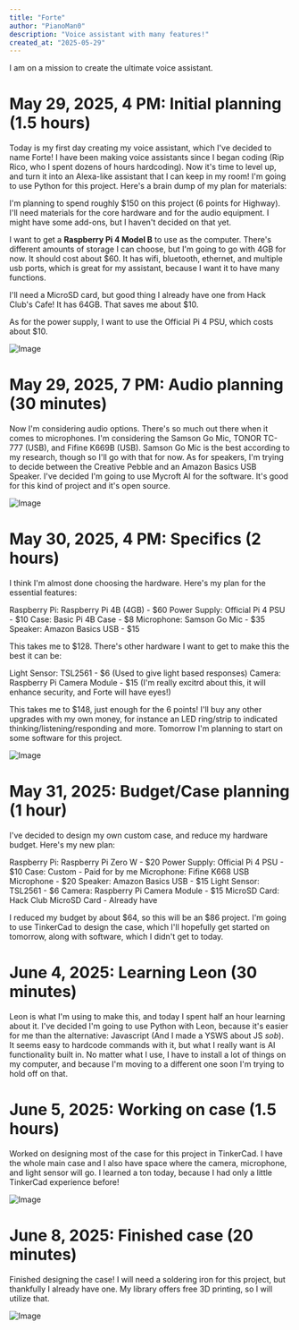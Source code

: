 ```yaml
---
title: "Forte"
author: "PianoMan0"
description: "Voice assistant with many features!"
created_at: "2025-05-29"
---
```



I am on a mission to create the ultimate voice assistant.

# May 29, 2025, 4 PM: Initial planning (1.5 hours)
Today is my first day creating my voice assistant, which I've decided to name Forte! 
I have been making voice assistants since I began coding (Rip Rico, who I spent dozens of hours hardcoding). Now it's time to level up, and turn it into an Alexa-like assistant that I can keep in my room! I'm going to use Python for this project. Here's a brain dump of my plan for materials:

I'm planning to spend roughly $150 on this project (6 points for Highway). I'll need materials for the core hardware and for the audio equipment. I might have some add-ons, but I haven't decided on that yet.

I want to get a **Raspberry Pi 4 Model B** to use as the computer. There's different amounts of storage I can choose, but I'm going to go with 4GB for now. It should cost about $60. It has wifi, bluetooth, ethernet, and multiple usb ports, which is great for my assistant, because I want it to have many functions.

I'll need a MicroSD card, but good thing I already have one from Hack Club's Cafe! It has 64GB. That saves me about $10.

As for the power supply, I want to use the Official Pi 4 PSU, which costs about $10. 

![Image](https://hc-cdn.hel1.your-objectstorage.com/s/v3/4dde539182bd4463791afdb773a648cff7126e6c_image.png)


# May 29, 2025, 7 PM: Audio planning (30 minutes)
Now I'm considering audio options. There's so much out there when it comes to microphones. I'm considering the Samson Go Mic, TONOR TC-777 (USB), and Fifine K669B (USB). Samson Go Mic is the best according to my research, though so I'll go with that for now. As for speakers, I'm trying to decide between the Creative Pebble and an Amazon Basics USB Speaker. I've decided I'm going to use Mycroft AI for the software. It's good for this kind of project and it's open source. 

![Image](https://hc-cdn.hel1.your-objectstorage.com/s/v3/094dcf8b9cb976f8b794619927abb3d7c74b1194_image.png)

# May 30, 2025, 4 PM: Specifics (2 hours)
I think I'm almost done choosing the hardware. Here's my plan for the essential features:

Raspberry Pi:	Raspberry Pi 4B (4GB) - $60
Power Supply:	Official Pi 4 PSU	- $10
Case:	Basic Pi 4B Case - $8
Microphone:	Samson Go Mic	- $35
Speaker: Amazon Basics USB - $15

This takes me to $128. There's other hardware I want to get to make this the best it can be:

Light Sensor: TSL2561 - $6 (Used to give light based responses) 
Camera: Raspberry Pi Camera Module - $15 (I'm really excitrd about this, it will enhance security, and Forte will have eyes!)

This takes me to $148, just enough for the 6 points! I'll buy any other upgrades with my own money, for instance an LED ring/strip to indicated thinking/listening/responding and more. Tomorrow I'm planning to start on some software for this project.

![Image](https://hc-cdn.hel1.your-objectstorage.com/s/v3/f268066b1809ab19e9cad11be2c131afdca85cc6_image.png)

# May 31, 2025: Budget/Case planning (1 hour)
I've decided to design my own custom case, and reduce my hardware budget. Here's my new plan:

Raspberry Pi:	Raspberry Pi Zero W - $20
Power Supply:	Official Pi 4 PSU	- $10
Case:	Custom - Paid for by me
Microphone:	Fifine K668 USB Microphone - $20
Speaker: Amazon Basics USB - $15
Light Sensor: TSL2561 - $6
Camera: Raspberry Pi Camera Module - $15
MicroSD Card: Hack Club MicroSD Card - Already have

I reduced my budget by about $64, so this will be an $86 project. I'm going to use TinkerCad to design the case, which I'll hopefully get started on tomorrow, along with software, which I didn't get to today.

# June 4, 2025: Learning Leon (30 minutes)
Leon is what I'm using to make this, and today I spent half an hour learning about it. I've decided I'm going to use Python with Leon, because it's easier for me than the alternative: Javascript (And I made a YSWS about JS *sob*). It seems easy to hardcode commands with it, but what I really want is AI functionality built in. No matter what I use, I have to install a lot of things on my computer, and because I'm moving to a different one soon I'm trying to hold off on that.

# June 5, 2025: Working on case (1.5 hours)
Worked on designing most of the case for this project in TinkerCad. I have the whole main case and I also have space where the camera, microphone, and light sensor will go. I learned a ton today, because I had only a little TinkerCad experience before!

![Image](https://hc-cdn.hel1.your-objectstorage.com/s/v3/60a98ccc32fe8ec83046d8f5a27de4f49778ba39_image.png)

# June 8, 2025: Finished case (20 minutes)
Finished designing the case! I will need a soldering iron for this project, but thankfully I already have one. My library offers free 3D printing, so I will utilize that. 

![Image](https://hc-cdn.hel1.your-objectstorage.com/s/v3/8e754d44218e3f65270da2cb99be0316839e92f2_image.png)
